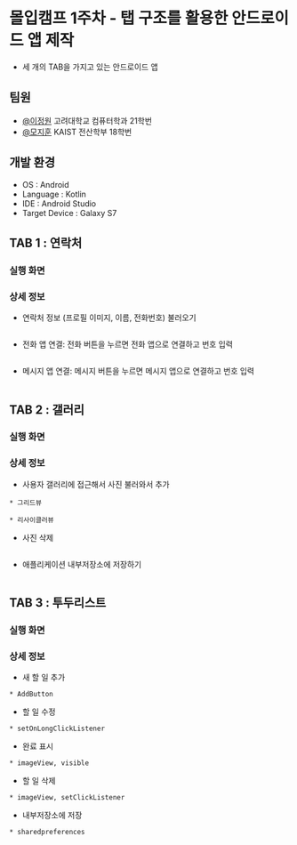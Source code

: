
# 몰입캠프 1주차 - 탭 구조를 활용한 안드로이드 앱 제작

* 세 개의 TAB을 가지고 있는 안드로이드 앱


## 팀원

- [@이정원](https://github.com/jw0202058) 고려대학교 컴퓨터학과 21학번
- [@모지훈](https://github.com/Morivy42) KAIST 전산학부 18학번


## 개발 환경

* OS : Android
* Language : Kotlin
* IDE : Android Studio
* Target Device : Galaxy S7

## TAB 1 : 연락처
### 실행 화면


### 상세 정보

- 연락처 정보 (프로필 이미지, 이름, 전화번호) 불러오기
```

```
- 전화 앱 연결: 전화 버튼을 누르면 전화 앱으로 연결하고 번호 입력
```

```
- 메시지 앱 연결: 메시지 버튼을 누르면 메시지 앱으로 연결하고 번호 입력
```

```

## TAB 2 : 갤러리

### 실행 화면

### 상세 정보
- 사용자 갤러리에 접근해서 사진 불러와서 추가
```
* 그리드뷰

* 리사이클러뷰

```
- 사진 삭제
```

```
- 애플리케이션 내부저장소에 저장하기
```

```

## TAB 3 : 투두리스트

### 실행 화면

### 상세 정보

- 새 할 일 추가
```
* AddButton

```
- 할 일 수정
```
* setOnLongClickListener

```
- 완료 표시
```
* imageView, visible

```
- 할 일 삭제
```
* imageView, setClickListener

```
- 내부저장소에 저장
```
* sharedpreferences

```
